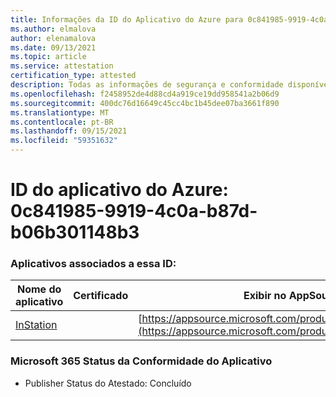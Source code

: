 ```yaml
---
title: Informações da ID do Aplicativo do Azure para 0c841985-9919-4c0a-b87d-b06b301148b3
ms.author: elmalova
author: elenamalova
ms.date: 09/13/2021
ms.topic: article
ms.service: attestation
certification_type: attested
description: Todas as informações de segurança e conformidade disponíveis para 0c841985-9919-4c0a-b87d-b06b301148b3.
ms.openlocfilehash: f2458952de4d88cd4a919ce19dd958541a2b06d9
ms.sourcegitcommit: 400dc76d16649c45cc4bc1b45dee07ba3661f890
ms.translationtype: MT
ms.contentlocale: pt-BR
ms.lasthandoff: 09/15/2021
ms.locfileid: "59351632"
---
```

# <a name="azure-app-id-0c841985-9919-4c0a-b87d-b06b301148b3"></a>ID do aplicativo do Azure: 0c841985-9919-4c0a-b87d-b06b301148b3


### <a name="apps-associated-with-this-id"></a>Aplicativos associados a essa ID:
| **Nome do aplicativo** | **Certificado** | **Exibir no AppSource** |
|--------------|---------------|-----------------------|
| [InStation](https://docs.microsoft.com/microsoft-365-app-certification/forward/WA200001701) |  | [https://appsource.microsoft.com/product/office/WA200001701](https://appsource.microsoft.com/product/office/WA200001701) |

### <a name="microsoft-365-app-compliance-status"></a>Microsoft 365 Status da Conformidade do Aplicativo
- Publisher Status do Atestado: Concluído
